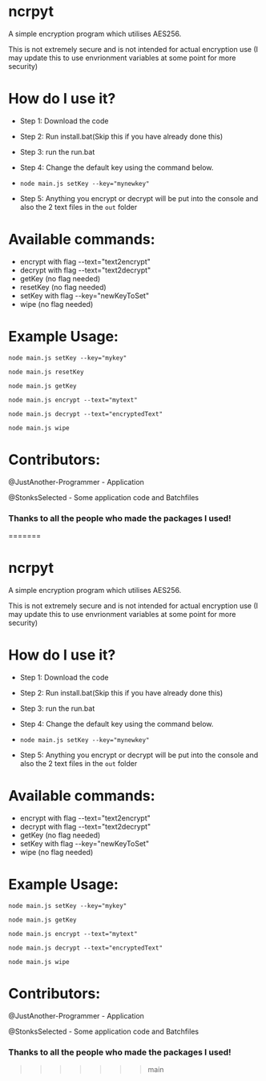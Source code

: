 # ncrpyt
A simple encryption program which utilises AES256.

This is not extremely secure and is not intended for actual encryption use (I may update this to use envrionment variables at some point for more security)

# How do I use it?

- Step 1: Download the code

- Step 2: Run install.bat(Skip this if you have already done this)

- Step 3: run the run.bat

- Step 4: Change the default key using the command below.
- ```node main.js setKey --key="mynewkey"```

- Step 5: Anything you encrypt or decrypt will be put into the console and also the 2 text files in the `out` folder

# Available commands:
- encrypt with flag --text="text2encrypt"
- decrypt with flag --text="text2decrypt"
- getKey (no flag needed)
- resetKey (no flag needed)
- setKey with flag --key="newKeyToSet"
- wipe (no flag needed)

# Example Usage:
```node main.js setKey --key="mykey"```


```node main.js resetKey```


```node main.js getKey```


```node main.js encrypt --text="mytext"```


```node main.js decrypt --text="encryptedText"```


```node main.js wipe```

# Contributors:

@JustAnother-Programmer - Application


@StonksSelected - Some application code and Batchfiles

### Thanks to all the people who made the packages I used!
=======
# ncrpyt
A simple encryption program which utilises AES256.

This is not extremely secure and is not intended for actual encryption use (I may update this to use envrionment variables at some point for more security)

# How do I use it?

- Step 1: Download the code

- Step 2: Run install.bat(Skip this if you have already done this)

- Step 3: run the run.bat

- Step 4: Change the default key using the command below.
- ```node main.js setKey --key="mynewkey"```

- Step 5: Anything you encrypt or decrypt will be put into the console and also the 2 text files in the `out` folder

# Available commands:
- encrypt with flag --text="text2encrypt"
- decrypt with flag --text="text2decrypt"
- getKey (no flag needed)
- setKey with flag --key="newKeyToSet"
- wipe (no flag needed)

# Example Usage:
```node main.js setKey --key="mykey"```


```node main.js getKey```


```node main.js encrypt --text="mytext"```


```node main.js decrypt --text="encryptedText"```


```node main.js wipe```

# Contributors:

@JustAnother-Programmer - Application


@StonksSelected - Some application code and Batchfiles

### Thanks to all the people who made the packages I used!
>>>>>>> main
